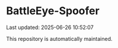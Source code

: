 # BattleEye-Spoofer

Last updated: 2025-06-26 10:52:07

This repository is automatically maintained.
